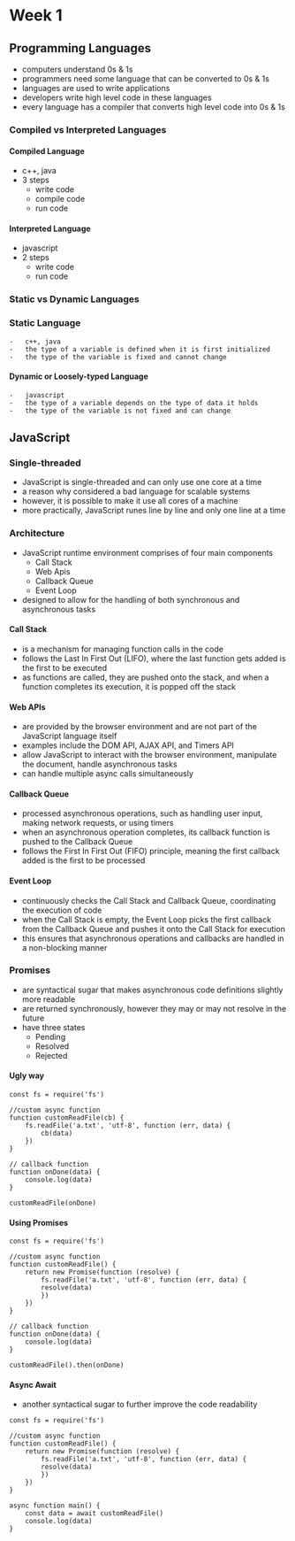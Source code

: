 # Week 1

## Programming Languages

-   computers understand 0s & 1s
-   programmers need some language that can be converted to 0s & 1s
-   languages are used to write applications
-   developers write high level code in these languages
-   every language has a compiler that converts high level code into 0s & 1s

### Compiled vs Interpreted Languages

#### Compiled Language

-   c++, java
-   3 steps
    -   write code
    -   compile code
    -   run code

#### Interpreted Language

-   javascript
-   2 steps
    -   write code
    -   run code

### Static vs Dynamic Languages

### Static Language

    -   c++, java
    -   the type of a variable is defined when it is first initialized
    -   the type of the variable is fixed and cannot change

#### Dynamic or Loosely-typed Language

    -   javascript
    -   the type of a variable depends on the type of data it holds
    -   the type of the variable is not fixed and can change

## JavaScript

### Single-threaded

-   JavaScript is single-threaded and can only use one core at a time
-   a reason why considered a bad language for scalable systems
-   however, it is possible to make it use all cores of a machine
-   more practically, JavaScript runes line by line and only one line at a time

### Architecture

-   JavaScript runtime environment comprises of four main components
    -   Call Stack
    -   Web Apis
    -   Callback Queue
    -   Event Loop
-   designed to allow for the handling of both synchronous and asynchronous tasks

#### Call Stack

-   is a mechanism for managing function calls in the code
-   follows the Last In First Out (LIFO), where the last function gets added is the first to be executed
-   as functions are called, they are pushed onto the stack, and when a function completes its execution, it is popped off the stack

#### Web APIs

-   are provided by the browser environment and are not part of the JavaScript language itself
-   examples include the DOM API, AJAX API, and Timers API
-   allow JavaScript to interact with the browser environment, manipulate the document, handle asynchronous tasks
-   can handle multiple async calls simultaneously

#### Callback Queue

-   processed asynchronous operations, such as handling user input, making network requests, or using timers
-   when an asynchronous operation completes, its callback function is pushed to the Callback Queue
-   follows the First In First Out (FIFO) principle, meaning the first callback added is the first to be processed

#### Event Loop

-   continuously checks the Call Stack and Callback Queue, coordinating the execution of code
-   when the Call Stack is empty, the Event Loop picks the first callback from the Callback Queue and pushes it onto the Call Stack for execution
-   this ensures that asynchronous operations and callbacks are handled in a non-blocking manner

### Promises

-   are syntactical sugar that makes asynchronous code definitions slightly more readable
-   are returned synchronously, however they may or may not resolve in the future
-   have three states
    -   Pending
    -   Resolved
    -   Rejected

#### Ugly way

```
const fs = require('fs')

//custom async function
function customReadFile(cb) {
    fs.readFile('a.txt', 'utf-8', function (err, data) {
        cb(data)
    })
}

// callback function
function onDone(data) {
    console.log(data)
}

customReadFile(onDone)
```

#### Using Promises

```
const fs = require('fs')

//custom async function
function customReadFile() {
    return new Promise(function (resolve) {
        fs.readFile('a.txt', 'utf-8', function (err, data) {
        resolve(data)
        })
    })
}

// callback function
function onDone(data) {
    console.log(data)
}

customReadFile().then(onDone)
```

#### Async Await

-   another syntactical sugar to further improve the code readability

```
const fs = require('fs')

//custom async function
function customReadFile() {
    return new Promise(function (resolve) {
        fs.readFile('a.txt', 'utf-8', function (err, data) {
        resolve(data)
        })
    })
}

async function main() {
    const data = await customReadFile()
    console.log(data)
}
```
